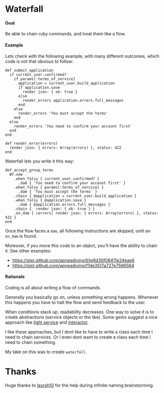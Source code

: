 Waterfall
=========
#### Goal

Be able to chain ruby commands, and treat them like a flow.

#### Example

Lets check with the following example, with many different outcomes, which code is not that obvious to follow:

    def submit_application
      if current_user.confirmed?
        if params[:terms_of_service]
          application = current_user.build_application
          if application.save
            render json: { ok: true }
          else 
            render_errors application.errors.full_messages
          end
        else
          render_errors 'You must accept the terms'
        end
      else
        render_errors 'You need to confirm your account first'
      end
    end
    
    def render_error(errors)
      render json: { errors: Array(errors) }, status: 422
    end

Waterfall lets you write it this way:

    def accept_group_terms
      Wf.new
        .when_falsy { current_user.confirmed? }
          .dam { 'You need to confirm your account first' }
        .when_falsy { params[:terms_of_service] }
          .dam { 'You must accept the terms' }
        .chain { @application = current_user.build_application }
        .when_falsy { @application.save }
          .dam { @application.errors.full_messages }
        .chain {  render json: { ok: true } }
        .on_dam { |errors| render json: { errors: Array(errors) }, status: 422 }
    end

Once the flow faces a `dam`, all following instructions are skipped, until an `on_dam` is found.

Moreover, if you move this code to an object, you'll have the ability to chain it.
See other examples:
- https://gist.github.com/apneadiving/b1e9d30f08411e24eae6
- https://gist.github.com/apneadiving/f1de3517a727e7596564


#### Rationale
Coding is all about writing a flow of commands.

Generally you basically go on, unless something wrong happens. Whenever this happens you have to halt the flow and send feedback to the user.

When conditions stack up, readability decreases. One way to solve it is to create abstractions (service objects or the like). Some gems suggest a nice approach like [light service](https://github.com/adomokos/light-service) and [interactor](https://github.com/collectiveidea/interactor).

I like these approaches, but I dont like to have to write a class each time I need to chain services. Or I even dont want to create a class each time I need to chain something.

My take on this was to create `waterfall`.

Thanks
=========
Huge thanks to [laxrph10](https://github.com/laxrph10) for the help during infinite naming brainstorming.
